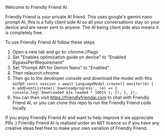 Welcome to Friendly Friend AI. 

Friendly Friend is your private AI friend. This uses google's gemini nano prompt AI, this is a fully client side AI so all your conversations stay on your device and are never sent to anyone.
The AI being client side also means it is completely free. 

To use Friendly Friend AI follow these steps
1. Open a new tab and go to: chrome://flags
2. Set "Enables optimization guide on device" to "Enabled BypassPerfRequirement"
3. Set "Prompt API for Gemini Nano" to "Enabled"
4. Then relaunch chrome
5. Then go to the developer console and download the model with this script:
``const session = await LanguageModel.create({
  monitor(m) {
    m.addEventListener('downloadprogress', (e) => {
      console.log(`Downloaded ${e.loaded * 100}%`);
    });
  },
});``
6. You can then visit https://friendlyfriendai.com to chat with Friendly Friend AI, or you can clone this repo to run the Friendly Friend code locally.

If you enjoy Friendly Friend AI and want to help improve it we appreciate PRs :)
Friendly Friend AI is realised under an MIT licence so if you have any creative ideas feel free to make your own variation of Friendly Friend.





